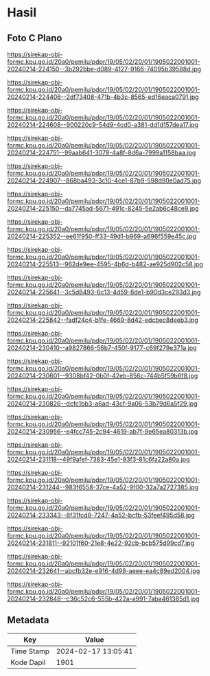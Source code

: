 # Hasil

## Foto C Plano

https://sirekap-obj-formc.kpu.go.id/20a0/pemilu/pdpr/19/05/02/20/01/1905022001001-20240214-224150--3b292bbe-d089-4127-9166-74095b39588d.jpg

https://sirekap-obj-formc.kpu.go.id/20a0/pemilu/pdpr/19/05/02/20/01/1905022001001-20240214-224406--2df73408-471b-4b3c-8565-ed16eaca0791.jpg

https://sirekap-obj-formc.kpu.go.id/20a0/pemilu/pdpr/19/05/02/20/01/1905022001001-20240214-224608--900220c9-54d9-4cd0-a381-dd1d157dea17.jpg

https://sirekap-obj-formc.kpu.go.id/20a0/pemilu/pdpr/19/05/02/20/01/1905022001001-20240214-224751--99aab641-3078-4a8f-8d6a-7999a1158baa.jpg

https://sirekap-obj-formc.kpu.go.id/20a0/pemilu/pdpr/19/05/02/20/01/1905022001001-20240214-224907--868ba493-3c10-4ce1-87b9-598d90e0ad75.jpg

https://sirekap-obj-formc.kpu.go.id/20a0/pemilu/pdpr/19/05/02/20/01/1905022001001-20240214-225150--da7745ad-5671-491c-8245-5e2ab6c48ce9.jpg

https://sirekap-obj-formc.kpu.go.id/20a0/pemilu/pdpr/19/05/02/20/01/1905022001001-20240214-225352--ee61f950-ff33-49d1-b969-a696f559e45c.jpg

https://sirekap-obj-formc.kpu.go.id/20a0/pemilu/pdpr/19/05/02/20/01/1905022001001-20240214-225513--962de9ee-4595-4b6d-b482-ae925d902c58.jpg

https://sirekap-obj-formc.kpu.go.id/20a0/pemilu/pdpr/19/05/02/20/01/1905022001001-20240214-225641--3c5d8493-6c13-4d59-8de1-b90d3ce293d3.jpg

https://sirekap-obj-formc.kpu.go.id/20a0/pemilu/pdpr/19/05/02/20/01/1905022001001-20240214-225842--fadf24c4-b1fe-4669-8d42-edcbec8deeb3.jpg

https://sirekap-obj-formc.kpu.go.id/20a0/pemilu/pdpr/19/05/02/20/01/1905022001001-20240214-230410--a9827866-56b7-450f-9177-c69f279e371a.jpg

https://sirekap-obj-formc.kpu.go.id/20a0/pemilu/pdpr/19/05/02/20/01/1905022001001-20240214-230601--9308bf42-0b0f-42eb-856c-744b5f59b6f8.jpg

https://sirekap-obj-formc.kpu.go.id/20a0/pemilu/pdpr/19/05/02/20/01/1905022001001-20240214-230826--dcfc1bb3-a6ad-43cf-9a06-53b79d6a5f29.jpg

https://sirekap-obj-formc.kpu.go.id/20a0/pemilu/pdpr/19/05/02/20/01/1905022001001-20240214-230956--e4fcc745-2c94-4619-ab7f-9e65ea80313b.jpg

https://sirekap-obj-formc.kpu.go.id/20a0/pemilu/pdpr/19/05/02/20/01/1905022001001-20240214-231118--49f9afef-7383-45e1-83f3-81c6fa22a80a.jpg

https://sirekap-obj-formc.kpu.go.id/20a0/pemilu/pdpr/19/05/02/20/01/1905022001001-20240214-231244--983f6558-37ce-4a52-9f00-32a7a2727385.jpg

https://sirekap-obj-formc.kpu.go.id/20a0/pemilu/pdpr/19/05/02/20/01/1905022001001-20240214-233343--8f31fcd8-7247-4a52-bcfb-53feef495d58.jpg

https://sirekap-obj-formc.kpu.go.id/20a0/pemilu/pdpr/19/05/02/20/01/1905022001001-20240214-231811--92101f60-21e8-4e22-92cb-bcb575d99cd7.jpg

https://sirekap-obj-formc.kpu.go.id/20a0/pemilu/pdpr/19/05/02/20/01/1905022001001-20240214-232641--abcfb32e-e916-4d98-aeee-ea4c89ed2004.jpg

https://sirekap-obj-formc.kpu.go.id/20a0/pemilu/pdpr/19/05/02/20/01/1905022001001-20240214-232848--c36c52c6-555b-422a-a991-7aba461385d1.jpg


## Metadata

| Key        | Value               |
| ---------- | ------------------- |
| Time Stamp | 2024-02-17 13:05:41 |
| Kode Dapil | 1901                |



